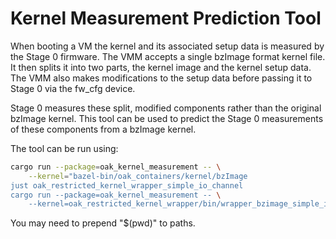 # Kernel Measurement Prediction Tool

When booting a VM the kernel and its associated setup data is measured by the
Stage 0 firmware. The VMM accepts a single bzImage format kernel file. It then
splits it into two parts, the kernel image and the kernel setup data. The VMM
also makes modifications to the setup data before passing it to Stage 0 via the
fw_cfg device.

Stage 0 measures these split, modified components rather than the original
bzImage kernel. This tool can be used to predict the Stage 0 measurements of
these components from a bzImage kernel.

The tool can be run using:

```bash
cargo run --package=oak_kernel_measurement -- \
    --kernel="bazel-bin/oak_containers/kernel/bzImage
just oak_restricted_kernel_wrapper_simple_io_channel
cargo run --package=oak_kernel_measurement -- \
    --kernel=oak_restricted_kernel_wrapper/bin/wrapper_bzimage_simple_io_channel
```

You may need to prepend "$(pwd)" to paths.
